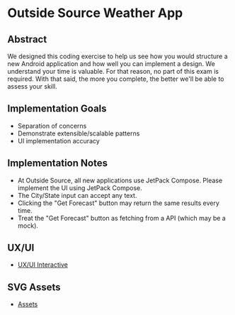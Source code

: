 # Outside Source Weather App

## Abstract
We designed this coding exercise to help us see how you would structure a new Android application and how well you can implement a design. We understand your time is valuable. For that reason, no part of this exam is required. With that said, the more you complete, the better we'll be able to assess your skill.

## Implementation Goals
* Separation of concerns
* Demonstrate extensible/scalable patterns
* UI implementation accuracy

## Implementation Notes
* At Outside Source, all new applications use JetPack Compose. Please implement the UI using JetPack Compose.
* The City/State input can accept any text.
* Clicking the "Get Forecast" button may return the same results every time.
* Treat the "Get Forecast" button as fetching from a API (which may be a mock).

## UX/UI
* [UX/UI Interactive](https://www.figma.com/file/4DyubgQdgoDsvtm3JxvgWI/OS-Weather-App)

## SVG Assets
* [Assets](https://github.com/outsidesource/outsidesource-android-weather-interview/tree/main/assets)
